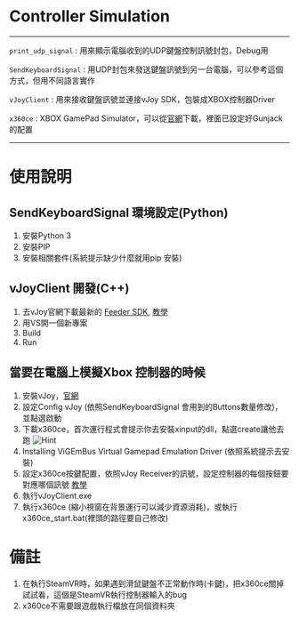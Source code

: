 # Controller Simulation
***
`print_udp_signal` : 用來顯示電腦收到的UDP鍵盤控制訊號封包，Debug用

`SendKeyboardSignal` : 用UDP封包來發送鍵盤訊號到另一台電腦，可以參考這個方式，但用不同語言實作

`vJoyClient` : 用來接收鍵盤訊號並連接vJoy SDK，包裝成XBOX控制器Driver

`x360ce` : XBOX GamePad Simulator，可以從[官網](https://www.x360ce.com/ "x360ce官網")下載，裡面已設定好Gunjack的配置

***
# 使用說明

## SendKeyboardSignal 環境設定(Python)
1. 安裝Python 3
2. 安裝PIP
3. 安裝相關套件(系統提示缺少什麼就用pip 安裝)

## vJoyClient 開發(C++)
1. 去vJoy官網下載最新的 [Feeder SDK](https://sourceforge.net/projects/vjoystick/files/Beta%202.x/SDK/), [教學](http://vjoystick.sourceforge.net/site/index.php/dev216/system-architecture/81-news/87-writing-a-feeder-application2)
2. 用VS開一個新專案
3. Build
4. Run

## 當要在電腦上模擬Xbox 控制器的時候
1. 安裝vJoy，[官網](https://sourceforge.net/projects/vjoystick/ "vjoy官網")
2. 設定Config vJoy (依照SendKeyboardSignal 會用到的Buttons數量修改)，並點選啟動
3. 下載x360ce，首次運行程式會提示你去安裝xinput的dll，點選create讓他去跑
![Hint](https://truth.bahamut.com.tw/s01/201602/a70f4d24f287c24ba13524b82aca3920.PNG?w=1000)
4. Installing ViGEmBus Virtual Gamepad Emulation Driver (依照系統提示去安裝)
5. 設定x360ce按鍵配置，依照vJoy Receiver的訊號，設定控制器的每個按鈕要對應哪個訊號 [教學](https://forum.gamer.com.tw/C.php?bsn=173&snA=10325)
6. 執行vJoyClient.exe
7. 執行x360ce (縮小視窗在背景運行可以減少資源消耗)，或執行x360ce_start.bat(裡頭的路徑要自己修改)

# 備註
1. 在執行SteamVR時，如果遇到滑鼠鍵盤不正常動作時(卡鍵)，把x360ce關掉試試看，這個是SteamVR執行控制器輸入的bug
2. x360ce不需要跟遊戲執行檔放在同個資料夾
